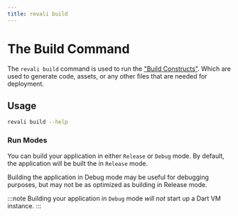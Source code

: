 ```yaml
---
title: revali build
---
```


# The Build Command

The `revali build` command is used to run the ["Build Constructs"](/constructs). Which are used to generate code, assets, or any other files that are needed for deployment.

## Usage

```bash
revali build --help
```

### Run Modes

You can build your application in either `Release` or `Debug` mode. By default, the application will be built the in `Release` mode.

Building the application in Debug mode may be useful for debugging purposes, but may not be as optimized as building in Release mode.

:::note
Building your application in `Debug` mode _will not_ start up a Dart VM instance.
:::
